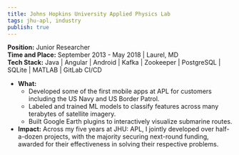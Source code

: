 ```yaml
---
title: Johns Hopkins University Applied Physics Lab
tags: jhu-apl, industry
publish: true
---
```

**Position:** Junior Researcher<br/>
**Time and Place:** September 2013 - May 2018 | Laurel, MD<br/>
**Tech Stack:** Java | Angular | Android | Kafka | Zookeeper | PostgreSQL | SQLite | MATLAB | GitLab CI/CD
- **What:** 
	- Developed some of the first mobile apps at APL for customers including the US Navy and US Border Patrol.
	- Labeled and trained ML models to classify features across many terabytes of satellite imagery.
	- Built Google Earth plugins to interactively visualize submarine routes.
- **Impact:** Across my five years at JHU: APL, I jointly developed over half-a-dozen projects, with the majority securing next-round funding, awarded for their effectiveness in solving their respective problems.